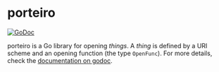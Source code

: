 # porteiro

[![GoDoc](https://img.shields.io/badge/api-Godoc-blue.svg?style=flat-square)](https://godoc.org/github.com/fsouza/porteiro)

porteiro is a Go library for opening _things_. A _thing_ is defined by a URI
scheme and an opening function (the type ``OpenFunc``). For more details, check
the [documentation on godoc](https://godoc.org/github.com/fsouza/porteiro).
